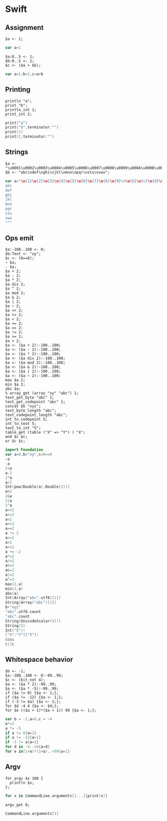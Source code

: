# Swift

## Assignment

```polygolf
$a <- 1;
```

```swift nogolf
var a=1
```

```polygolf
$a:0..5 <- 1;
$b:0..5 <- 2;
$c <- ($a + $b);
```

```swift nogolf
var a=1,b=2,c=a+b
```

## Printing

```polygolf
println "a";
print "b";
println_int 1;
print_int 2;
```

```swift nogolf
print("a")
print("b",terminator:"")
print(1)
print(2,terminator:"")
```

## Strings

```polygolf
$a <- "\u0001\u0002\u0003\u0004\u0005\u0006\u0007\u0008\u0009\u000A\u000B\u000C\u000D\u000E\u000F\u0010\u0011\u0012\u0013\u0014\u0015\u0016\u0017\u0018\u0019\u001A\u001B\u001C\u001D\u001E\u001F";
$b <- "abc\ndef\nghi\njkl\nmno\npqr\nstu\nvwx";
```

```swift nogolf
var a="\u{1}\u{2}\u{3}\u{4}\u{5}\u{6}\u{7}\u{8}\u{9}\n\u{b}\u{c}\u{d}\u{e}\u{f}\u{10}\u{11}\u{12}\u{13}\u{14}\u{15}\u{16}\u{17}\u{18}\u{19}\u{1a}\u{1b}\u{1c}\u{1d}\u{1e}\u{1f}",b="""
abc
def
ghi
jkl
mno
pqr
stu
vwx
"""
```

## Ops emit

```polygolf
$a:-100..100 <- 0;
$b:Text <- "xy";
$c <- (0==0);
~ $a;
- $a;
$a + 2;
$a - 2;
$a * 2;
$a div 2;
$a ^ 2;
$a mod 2;
$a & 2;
$a | 2;
$a ~ 2;
$a << 2;
$a >> 2;
$a < 2;
$a <= 2;
$a == 2;
$a != 2;
$a >= 2;
$a > 2;
$a <- ($a + 2):-100..100;
$a <- ($a - 2):-100..100;
$a <- ($a * 2):-100..100;
$a <- ($a div 2):-100..100;
$a <- ($a mod 2):-100..100;
$a <- ($a & 2):-100..100;
$a <- ($a | 2):-100..100;
$a <- ($a ~ 2):-100..100;
max $a 2;
min $a 2;
abs $a;
% array_get (array "xy" "abc") 1;
text_get_byte "abc" 1;
text_get_codepoint "abc" 1;
concat $b "xyz";
text_byte_length "abc";
text_codepoint_length "abc";
int_to_codepoint 5;
int_to_text 5;
text_to_int "5";
table_get (table ("X" => "Y") ) "X";
and $c $c;
or $c $c;
```

```swift nogolf
import Foundation
var a=0,b="xy",c=0==0
~a
-a
2+a
a-2
2*a
a/2
Int(pow(Double(a),Double(2)))
a%2
2&a
2|a
2^a
a<<2
a>>2
a<2
a<=2
a==2
a != 2
a>=2
a>2
a+=2
a += -2
a*=2
a/=2
a%=2
a&=2
a|=2
a^=2
max(2,a)
min(2,a)
abs(a)
Int(Array("abc".utf8)[1])
String(Array("abc")[1])
b+"xyz"
"abc".utf8.count
"abc".count
String(UnicodeScalar(5)!)
String(5)
Int("5")!
["X":"Y"]["X"]!
c&&c
c||c
```

## Whitespace behavior

```polygolf
$b <- -1;
$a:-100..100 <- 8:-99..99;
$c <- (bit_not 4);
$a <- ($a * 2):-99..99;
$a <- ($a * -5):-99..99;
if ($a != 0) {$a <- 1;};
if ($a != -12) {$a <- 1;};
if (-3 != $a) {$a <- 1;};
for $d -4 4 {$a <- $d;};
for $e (($a + 1)*($a + 1)) 99 {$a <- 1;};
```

```swift nogolf
var b = -1,a=8,c = ~4
a*=2
a *= -5
if a != 0{a=1}
if a != -12{a=1}
if -3 != a{a=1}
for d in -4..<4{a=d}
for e in(1+a)*(1+a)..<99{a=1}
```

## Argv

```polygolf
for_argv $x 100 {
  println $x;
};
```

```swift nogolf
for x in CommandLine.arguments[1...]{print(x)}
```

```polygolf
argv_get 0;
```

```swift nogolf
CommandLine.arguments[1]
```

